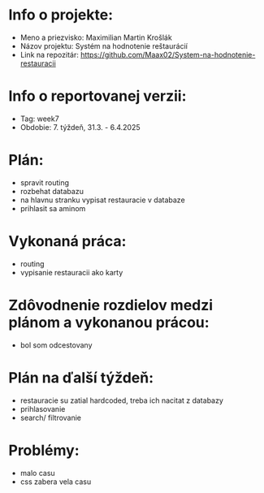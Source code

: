 # Info o projekte:
- Meno a priezvisko: Maximilian Martin Krošlák
- Názov projektu: Systém na hodnotenie reštaurácií
- Link na repozitár: https://github.com/Maax02/System-na-hodnotenie-restauracii

# Info o reportovanej verzii:  
- Tag: week7
- Obdobie: 7. týždeň, 31.3. - 6.4.2025 

# Plán:
- spravit routing
- rozbehat databazu
- na hlavnu stranku vypisat restauracie v databaze
- prihlasit sa aminom


# Vykonaná práca:
- routing
- vypisanie restauracii ako karty

# Zdôvodnenie rozdielov medzi plánom a vykonanou prácou:
- bol som odcestovany

# Plán na ďalší týždeň:
- restauracie su zatial hardcoded, treba ich nacitat z databazy
- prihlasovanie
- search/ filtrovanie

# Problémy:
- malo casu
- css zabera vela casu